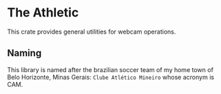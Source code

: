 # The Athletic

This crate provides general utilities for webcam operations.

## Naming

This library is named after the brazilian soccer team of my home town
of Belo Horizonte, Minas Gerais: `Clube Atlético Mineiro` whose
acronym is CAM.
